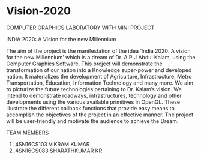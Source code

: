 # Vision-2020
COMPUTER GRAPHICS LABORATORY WITH MINI PROJECT 

INDIA 2020: A Vision for the new Millennium

The aim of the project is the manifestation of the idea ‘India 2020: A vision for the new Millennium’ which is a dream of Dr. A P J Abdul Kalam, using the Computer Graphics Software. This project will demonstrate the transformation of our nation into a Knowledge super-power and developed nation. It materializes the development of Agriculture, Infrastructure, Metro Transportation, Education, Information Technology and many more. We aim to picturize the future technologies pertaining to Dr. Kalam’s vision. We intend to demonstrate roadways, infrastructures, technology and other developments using the various available primitives in OpenGL. These illustrate the different callback functions that provide easy means to accomplish the objectives of the project in an effective manner. The project will be user-friendly and motivate the audience to achieve the Dream.


TEAM MEMBERS
1.	4SN16CS103   VIKRAM KUMAR 
2.	4SN16CS083   SHARATHKUMAR KR
